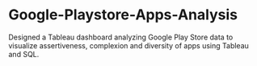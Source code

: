 # Google-Playstore-Apps-Analysis
Designed a Tableau dashboard analyzing Google Play Store data to visualize assertiveness, complexion and diversity of apps using Tableau and SQL.
